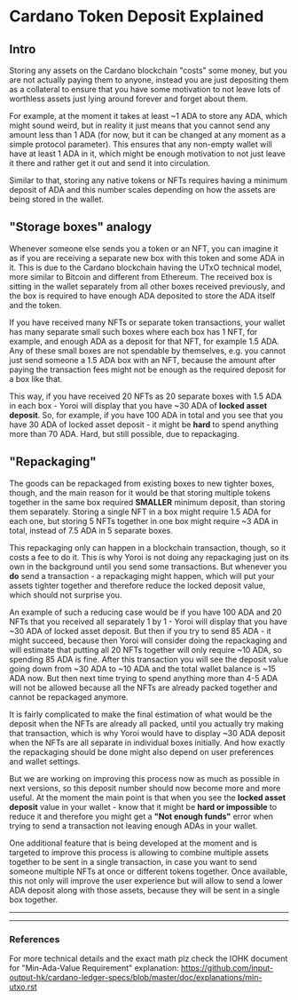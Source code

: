# Cardano Token Deposit Explained

## Intro

Storing any assets on the Cardano blockchain "costs" some money, but you are not actually paying them to anyone, instead you are just depositing them as a collateral to ensure that you have some motivation to not leave lots of worthless assets just lying around forever and forget about them.

For example, at the moment it takes at least ~1 ADA to store any ADA, which might sound weird, but in reality it just means that you cannot send any amount less than 1 ADA (for now, but it can be changed at any moment as a simple protocol parameter). This ensures that any non-empty wallet will have at least 1 ADA in it, which might be enough motivation to not just leave it there and rather get it out and send it into circulation.

Similar to that, storing any native tokens or NFTs requires having a minimum deposit of ADA and this number scales depending on how the assets are being stored in the wallet.

## "Storage boxes" analogy

Whenever someone else sends you a token or an NFT, you can imagine it as if you are receiving a separate new box with this token and some ADA in it. This is due to the Cardano blockchain having the UTxO technical model, more similar to Bitcoin and different from Ethereum. The received box is sitting in the wallet separately from all other boxes received previously, and the box is required to have enough ADA deposited to store the ADA itself and the token.

If you have received many NFTs or separate token transactions, your wallet has many separate small such boxes where each box has 1 NFT, for example, and enough ADA as a deposit for that NFT, for example 1.5 ADA. Any of these small boxes are not spendable by themselves, e.g. you cannot just send someone a 1.5 ADA box with an NFT, because the amount after paying the transaction fees might not be enough as the required deposit for a box like that.

This way, if you have received 20 NFTs as 20 separate boxes with 1.5 ADA in each box - Yoroi will display that you have ~30 ADA of **locked asset deposit**. So, for example, if you have 100 ADA in total and you see that you have 30 ADA of locked asset deposit - it might be **hard** to spend anything more than 70 ADA. Hard, but still possible, due to repackaging.

## "Repackaging"

The goods can be repackaged from existing boxes to new tighter boxes, though, and the main reason for it would be that storing multiple tokens together in the same box required **SMALLER** minimum deposit, than storing them separately. Storing a single NFT in a box might require 1.5 ADA for each one, but storing 5 NFTs together in one box might require ~3 ADA in total, instead of 7.5 ADA in 5 separate boxes.

This repackaging only can happen in a blockchain transaction, though, so it costs a fee to do it. This is why Yoroi is not doing any repackaging just on its own in the background until you send some transactions. But whenever you **do** send a transaction - a repackaging might happen, which will put your assets tighter together and therefore reduce the locked deposit value, which should not surprise you.

An example of such a reducing case would be if you have 100 ADA and 20 NFTs that you received all separately 1 by 1 - Yoroi will display that you have ~30 ADA of locked asset deposit. But then if you try to send 85 ADA - it might succeed, because then Yoroi will consider doing the repackaging and will estimate that putting all 20 NFTs together will only require ~10 ADA, so spending 85 ADA is fine. After this transaction you will see the deposit value going down from ~30 ADA to ~10 ADA and the total wallet balance is ~15 ADA now. But then next time trying to spend anything more than 4-5 ADA will not be allowed because all the NFTs are already packed together and cannot be repackaged anymore.

It is fairly complicated to make the final estimation of what would be the deposit when the NFTs are already all packed, until you actually try making that transaction, which is why Yoroi would have to display ~30 ADA deposit when the NFTs are all separate in individual boxes initially. And how exactly the repackaging should be done might also depend on user preferences and wallet settings.

But we are working on improving this process now as much as possible in next versions, so this deposit number should now become more and more useful. At the moment the main point is that when you see the **locked asset deposit** value in your wallet - know that it might be **hard or impossible** to reduce it and therefore you might get a **"Not enough funds"** error when trying to send a transaction not leaving enough ADAs in your wallet.

One additional feature that is being developed at the moment and is targeted to improve this process is allowing to combine multiple assets together to be sent in a single transaction, in case you want to send someone multiple NFTs at once or different tokens together. Once available, this not only will improve the user experience but will allow to send a lower ADA deposit along with those assets, because they will be sent in a single box together.

----
----

### References

For more technical details and the exact math plz check the IOHK document for "Min-Ada-Value Requirement" explanation: https://github.com/input-output-hk/cardano-ledger-specs/blob/master/doc/explanations/min-utxo.rst